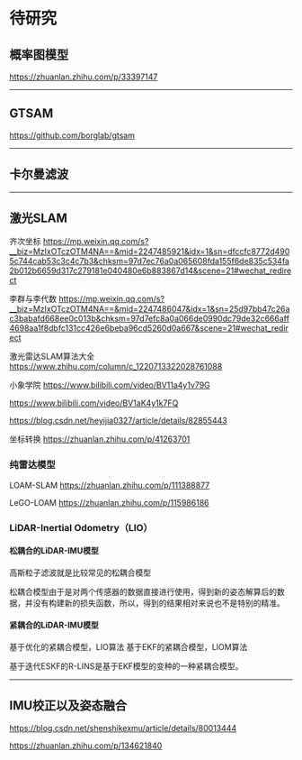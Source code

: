 # 待研究

## 概率图模型

https://zhuanlan.zhihu.com/p/33397147

---

## GTSAM

https://github.com/borglab/gtsam

---

## 卡尔曼滤波

--- 

## 激光SLAM

齐次坐标
https://mp.weixin.qq.com/s?__biz=MzIxOTczOTM4NA==&mid=2247485921&idx=1&sn=dfccfc8772d4905c744cab53c3c4c7b3&chksm=97d7ec76a0a065608fda155f6de835c534fa2b012b6659d317c279181e040480e6b883867d14&scene=21#wechat_redirect

李群与李代数
https://mp.weixin.qq.com/s?__biz=MzIxOTczOTM4NA==&mid=2247486047&idx=1&sn=25d97bb47c26ac3babafd668ee0c013b&chksm=97d7efc8a0a066de0990dc79de32c666aff4698aa1f8dbfc131cc426e6beba96cd5260d0a667&scene=21#wechat_redirect

激光雷达SLAM算法大全
https://www.zhihu.com/column/c_1220713322028761088

小象学院
https://www.bilibili.com/video/BV11a4y1v79G


https://www.bilibili.com/video/BV1aK4y1k7FQ


https://blog.csdn.net/heyijia0327/article/details/82855443

坐标转换
https://zhuanlan.zhihu.com/p/41263701

### 纯雷达模型

LOAM-SLAM
https://zhuanlan.zhihu.com/p/111388877

LeGO-LOAM
https://zhuanlan.zhihu.com/p/115986186

### LiDAR-Inertial Odometry（LIO）

#### 松耦合的LiDAR-IMU模型



高斯粒子滤波就是比较常见的松耦合模型

松耦合模型由于是对两个传感器的数据直接进行使用，得到新的姿态解算后的数据，并没有构建新的损失函数，所以，得到的结果相对来说也不是特别的精准。

#### 紧耦合的LiDAR-IMU模型

基于优化的紧耦合模型，LIO算法
基于EKF的紧耦合模型，LIOM算法

基于迭代ESKF的R-LINS是基于EKF模型的变种的一种紧耦合模型。

---


## IMU校正以及姿态融合

https://blog.csdn.net/shenshikexmu/article/details/80013444

https://zhuanlan.zhihu.com/p/134621840




